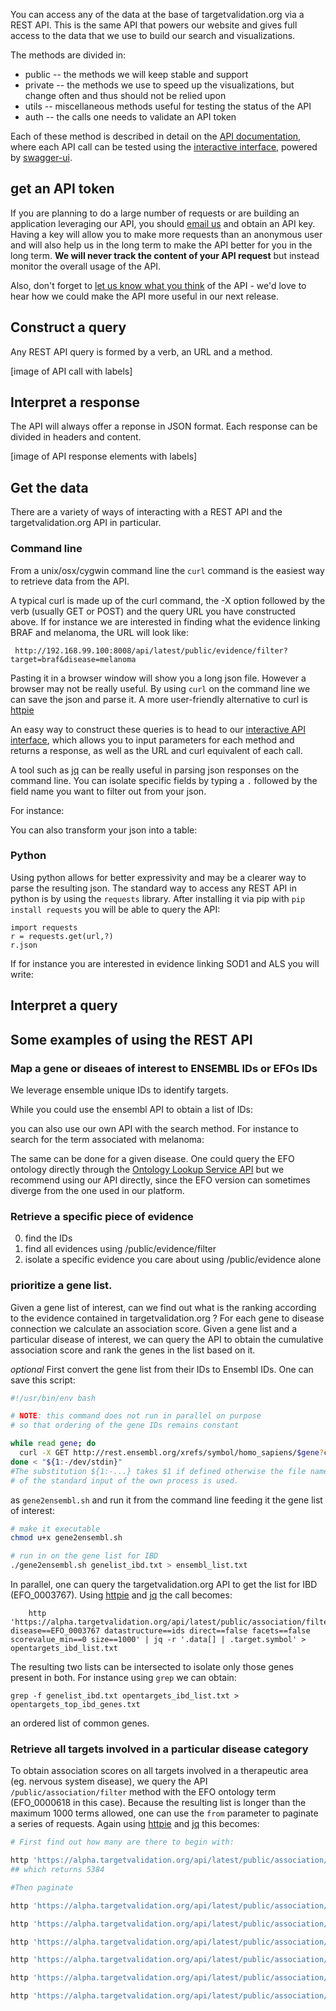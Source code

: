 You can access any of the data at the base of targetvalidation.org via a REST API.
This is the same API that powers our website and gives full access to the
data that we use to build our search and visualizations.

The methods are divided in:
  - public -- the methods we will keep stable and support
  - private -- the methods we use to speed up the visualizations, but
  change often and thus should not be relied upon
  - utils -- miscellaneous methods useful for testing the status of the API
  - auth -- the calls one needs to validate an API token

Each of these method is described in detail on the [API documentation](), where each API call
can be tested using the [interactive interface](), powered by [swagger-ui](http://swagger.io/swagger-ui/).

## get an API token
If you are planning to do a large number of requests or are building an application
leveraging our API, you should [email us](mailto:support@targetvalidation.org) and obtain an API key.
Having a key will allow you to make more requests than an anonymous user and will also help us in the long term to
make the API better for you in the long term.
**We will never track the content of your API request** but instead monitor the overall usage of the API.

Also, don't forget to [let us know what you think](mailto:support@targetvalidation.org) of the API - we'd
love to hear how we could make the API more useful in our next release.


## Construct a query
Any REST API query is formed by a verb, an URL and a method.

[image of API call with labels]

## Interpret a response

The API will always offer a reponse in JSON format. Each response can be divided in headers and content.

[image of API response elements with labels]



## Get the data
There are a variety of ways of interacting with a REST API and the targetvalidation.org API in particular.

### Command line
From a unix/osx/cygwin command line the `curl` command is the easiest way to retrieve data from the API.

A typical curl is made up of the curl command, the -X option followed by the verb (usually GET or POST) and the query URL you have
constructed above.
If for instance we are interested in finding what the evidence linking BRAF and melanoma, the URL will look like:

     http://192.168.99.100:8008/api/latest/public/evidence/filter?target=braf&disease=melanoma

Pasting it in a browser window will show you a long json file. However a browser may not be
really useful. By using `curl` on the command line we can save the json and parse it. A more user-friendly alternative to curl is [httpie](https://github.com/jkbrzt/httpie)

An easy way to construct these queries is to head to our [interactive API interface](alpha.targetvalidation.org/api-docs), which allows
you to input parameters for each method and returns a response, as well as the
URL and curl equivalent of each call.


A tool such as [jq](http://jq.com) can be really useful in parsing json responses on the command line.
You can isolate specific fields by typing a `.` followed by the field name you want to filter
out from your json.

For instance:

You can also transform your json into a table:



### Python
Using python allows for better expressivity and may be a clearer way to parse the
resulting json. The standard way to access any REST API in python is by using
the `requests` library. After installing it via pip with `pip install requests`
you will be able to query the API:

    import requests
    r = requests.get(url,?)
    r.json

If for instance you are interested in evidence linking SOD1 and ALS you will write:




## Interpret a query


## Some examples of using the REST API

### Map a gene or diseaes of interest to ENSEMBL IDs or EFOs IDs
We leverage ensemble unique IDs to identify targets.

While you could use the ensembl API to obtain a list of IDs:

<snippet>

 you can also use our own API with the search method. For instance to search for
 the term associated with melanoma:

 <snippet>

 The same can be done for a given disease. One could query the EFO ontology directly through the [Ontology Lookup Service API](http://www.ebi.ac.uk/ols/beta/docs/api) but we recommend using our API directly, since the EFO version can sometimes diverge from the one used in our platform.

 <snippet>


### Retrieve a specific piece of evidence
0. find the IDs
 1. find all evidences using /public/evidence/filter
 2. isolate a specific evidence you care about using /public/evidence alone

### prioritize a gene list.

Given a gene list of interest, can we find out what is the ranking according to the evidence contained in targetvalidation.org ?
For each gene to disease connection we calculate an association score. Given a gene list and a particular disease of interest, we can
query the API to obtain the cumulative association score and rank the genes in the list based on it.


_optional_  First convert the gene list from their IDs to Ensembl IDs. One can save this script:

```sh
#!/usr/bin/env bash

# NOTE: this command does not run in parallel on purpose
# so that ordering of the gene IDs remains constant

while read gene; do
  curl -X GET http://rest.ensembl.org/xrefs/symbol/homo_sapiens/$gene?content-type=application/json 2>/dev/null | jq -r '.[0].id'
done < "${1:-/dev/stdin}"
#The substitution ${1:-...} takes $1 if defined otherwise the file name
# of the standard input of the own process is used.
```

as `gene2ensembl.sh` and run it from the command line feeding it the gene list of interest:

```sh
# make it executable
chmod u+x gene2ensembl.sh

# run in on the gene list for IBD
./gene2ensembl.sh genelist_ibd.txt > ensembl_list.txt
```

In parallel, one can query the targetvalidation.org API to get the list for IBD (EFO_0003767).
Using [httpie](http://httpie.org) and [jq](http://www.jq.org) the call becomes:
```
    http 'https://alpha.targetvalidation.org/api/latest/public/association/filter' disease==EFO_0003767 datastructure==ids direct==false facets==false scorevalue_min==0 size==1000' | jq -r '.data[] | .target.symbol' > opentargets_ibd_list.txt
```

The resulting two lists can be intersected to isolate only those genes present in both.
For instance using `grep` we can obtain:

```
grep -f genelist_ibd.txt opentargets_ibd_list.txt > opentargets_top_ibd_genes.txt
```

an ordered list of common genes.


### Retrieve all targets involved in a particular disease category

To obtain association scores on all targets involved in a therapeutic area (eg. nervous system disease),
we query the API `/public/association/filter` method with the EFO ontology term (EFO_0000618 in this case).
Because the resulting list is longer than the maximum 1000 terms allowed, one can use
the `from` parameter to paginate a series of requests.
Again using [httpie](http://httpie.org) and [jq](http://www.jq.org) this becomes:


```sh
# First find out how many are there to begin with:

http 'https://alpha.targetvalidation.org/api/latest/public/association/filter' datastructure==ids size==1000 disease==EFO_0000618 direct==false scorevalue_min==0.2 | jq '.total'
## which returns 5384

#Then paginate

http 'https://alpha.targetvalidation.org/api/latest/public/association/filter' datastructure==ids size==1000 disease==EFO_0000618 direct==false scorevalue_min==0.2 | jq -r '.data[] | .target.symbol' > opentargets_neuro_list.txt

http 'https://alpha.targetvalidation.org/api/latest/public/association/filter' datastructure==ids size==1000 disease==EFO_0000618 direct==false scorevalue_min==0.2 from==1000 | jq -r '.data[] | .target.symbol' >> opentargets_neuro_list.txt

http 'https://alpha.targetvalidation.org/api/latest/public/association/filter' datastructure==ids size==1000 disease==EFO_0000618 direct==false scorevalue_min==0.2 from==2000 | jq -r '.data[] | .target.symbol' >> opentargets_neuro_list.txt

http 'https://alpha.targetvalidation.org/api/latest/public/association/filter' datastructure==ids size==1000 disease==EFO_0000618 direct==false scorevalue_min==0.2 from==3000 | jq -r '.data[] | .target.symbol' >> opentargets_neuro_list.txt

http 'https://alpha.targetvalidation.org/api/latest/public/association/filter' datastructure==ids size==1000 disease==EFO_0000618 direct==false scorevalue_min==0.2 from==4000 | jq -r '.data[] | .target.symbol' >> opentargets_neuro_list.txt

http 'https://alpha.targetvalidation.org/api/latest/public/association/filter' datastructure==ids size==1000 disease==EFO_0000618 direct==false scorevalue_min==0.2 from==5000 | jq -r '.data[] | .target.symbol' >> opentargets_neuro_list.txt

```
